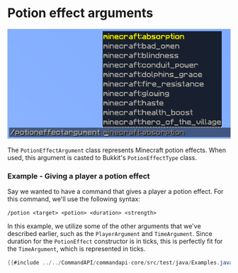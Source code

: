 # Potion effect arguments

![](./images/arguments/potion.png)

The `PotionEffectArgument` class represents Minecraft potion effects. When used, this argument is casted to Bukkit's `PotionEffectType` class.

<div class="example">

### Example - Giving a player a potion effect

Say we wanted to have a command that gives a player a potion effect. For this command, we'll use the following syntax:

```
/potion <target> <potion> <duration> <strength>
```

In this example, we utilize some of the other arguments that we've described earlier, such as the `PlayerArgument` and `TimeArgument`. Since duration for the `PotionEffect` constructor is in ticks, this is perfectly fit for the `TimeArgument`, which is represented in ticks.

```java
{{#include ../../CommandAPI/commandapi-core/src/test/java/Examples.java:potioneffectarguments}}
```

</div>